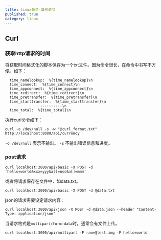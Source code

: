 ```yaml
---
title: linux命令-其他命令
published: true
category: linux
---
```



## Curl
### 获取http请求的时间
将获取时间格式化的脚本保存为一个txt文件。因为命令很长，在命令中书写不方便。如下：
```
  time_namelookup:  %{time_namelookup}\n
  time_connect:  %{time_connect}\n
  time_appconnect:  %{time_appconnect}\n
  time_redirect:  %{time_redirect}\n
  time_pretransfer:  %{time_pretransfer}\n
  time_starttransfer:  %{time_starttransfer}\n
                ----------\n
  time_total:  %{time_total}\n

```
执行curl命令如下：
```shell script
curl -o /dev/null -s -w "@curl_format.txt" http://localhost:8080/api/currency
```
`-o /dev/null` 表示不输出。 `-s` 不输出错误信息和进度。

### post请求
```shell script
curl localhost:3000/api/basic -X POST -d 'hello=world&xxx=yyy&a[]=ooo&a[]=mmm'
```
或者将请求保存在文件中，如data.txt。
```shell script
curl localhost:3000/api/basic -X POST -d @data.txt
```

json的请求需要设定请求内容：
```shell script
curl localhost:3000/api/json -X POST -d @data.json --header "Content-Type: application/json"
```
当请求格式是`multipart/form-data`时，通常会有文件上传。
```shell script
curl localhost:3000/api/multipart -F raw=@test.img -F hello=world
```